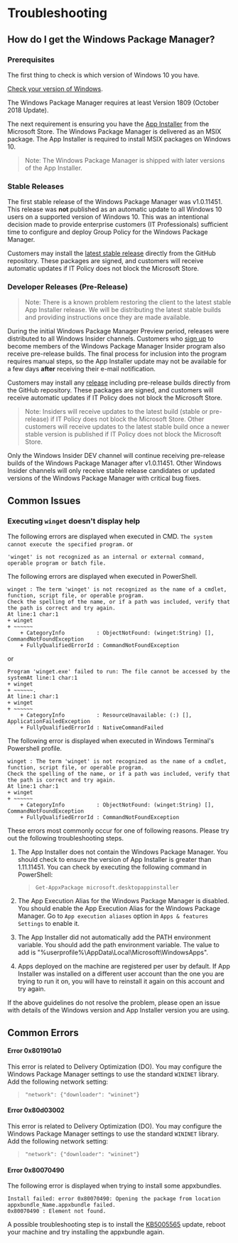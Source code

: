 # Troubleshooting

## How do I get the Windows Package Manager?

### Prerequisites

The first thing to check is which version of Windows 10 you have.

[Check your version of Windows](https://support.microsoft.com/windows/see-which-version-of-windows-10-you-have-12d35019-4da9-0cb1-ba47-f8b031b712ad).

The Windows Package Manager requires at least Version 1809 (October 2018 Update).

The next requirement is ensuring you have the [App Installer](https://www.microsoft.com/p/app-installer/9nblggh4nns1) from the Microsoft Store. The Windows Package Manager is delivered as an MSIX package. The App Installer is required to install MSIX packages on Windows 10.

>Note: The Windows Package Manager is shipped with later versions of the App Installer.

### Stable Releases

The first stable release of the Windows Package Manager was v1.0.11451. This release was **not** published as an automatic update to all Windows 10 users on a supported version of Windows 10. This was an intentional decision made to provide enterprise customers (IT Professionals) sufficient time to configure and deploy Group Policy for the Windows Package Manager.

Customers may install the [latest stable release](https://github.com/microsoft/winget-cli/releases/latest/) directly from the GitHub repository. These packages are signed, and customers will receive automatic updates if IT Policy does not block the Microsoft Store.

### Developer Releases (Pre-Release)

>Note: There is a known problem restoring the client to the latest stable App Installer release. We will be distributing the latest stable builds and providing instructions once they are made available.

During the initial Windows Package Manager Preview period, releases were distributed to all Windows Insider channels. Customers who [sign up](http://aka.ms/winget-InsiderProgram) to become members of the Windows Package Manager Insider program also receive pre-release builds. The final process for inclusion into the program requires manual steps, so the App Installer update may not be available for a few days **after** receiving their e-mail notification.

Customers may install any [release](https://github.com/microsoft/winget-cli/releases/) including pre-release builds directly from the GitHub repository. These packages are signed, and customers will receive automatic updates if IT Policy does not block the Microsoft Store.

>Note: Insiders will receive updates to the latest build (stable or pre-release) if IT Policy does not block the Microsoft Store. Other customers will receive updates to the latest stable build once a newer stable version is published if IT Policy does not block the Microsoft Store.

Only the Windows Insider DEV channel will continue receiving pre-release builds of the Windows Package Manager after v1.0.11451. Other Windows Insider channels will only receive stable release candidates or updated versions of the Windows Package Manager with critical bug fixes.

## Common Issues

### Executing `winget` doesn't display help

The following errors are displayed when executed in CMD.
 `The system cannot execute the specified program.`
 or

```
'winget' is not recognized as an internal or external command,
operable program or batch file.
```

The following errors are displayed when executed in PowerShell.

```
winget : The term 'winget' is not recognized as the name of a cmdlet, function, script file, or operable program.
Check the spelling of the name, or if a path was included, verify that the path is correct and try again.
At line:1 char:1
+ winget
+ ~~~~~~
    + CategoryInfo          : ObjectNotFound: (winget:String) [], CommandNotFoundException
    + FullyQualifiedErrorId : CommandNotFoundException
```
or

```
Program 'winget.exe' failed to run: The file cannot be accessed by the systemAt line:1 char:1
+ winget
+ ~~~~~~.
At line:1 char:1
+ winget
+ ~~~~~~
    + CategoryInfo          : ResourceUnavailable: (:) [], ApplicationFailedException
    + FullyQualifiedErrorId : NativeCommandFailed
```

The following error is displayed when executed in Windows Terminal's Powershell profile.

```
winget : The term 'winget' is not recognized as the name of a cmdlet, function, script file, or operable program.
Check the spelling of the name, or if a path was included, verify that the path is correct and try again.
At line:1 char:1
+ winget
+ ~~~~~~
    + CategoryInfo          : ObjectNotFound: (winget:String) [], CommandNotFoundException
    + FullyQualifiedErrorId : CommandNotFoundException
```

These errors most commonly occur for one of following reasons. Please try out the following troubleshooting steps.
1. The App Installer does not contain the Windows Package Manager. You should check to ensure the version of App Installer is greater than 1.11.11451. You can check by executing the following command in PowerShell: 

    >`Get-AppxPackage microsoft.desktopappinstaller`

2. The App Execution Alias for the Windows Package Manager is disabled. You should enable the App Execution Alias for the Windows Package Manager. Go to `App execution aliases` option in `Apps & features Settings` to enable it.
3. The App Installer did not automatically add the PATH environment variable. You should add the path environment variable. The value to add is "%userprofile%\AppData\Local\Microsoft\WindowsApps".
4. Apps deployed on the machine are registered per user by default. If App Installer was installed on a different user account than the one you are trying to run it on, you will have to reinstall it again on this account and try again.

If the above guidelines do not resolve the problem, please open an issue with details of the Windows version and App Installer version you are using.

## Common Errors


#### Error 0x801901a0

This error is related to Delivery Optimization (DO). You may configure the Windows Package Manager settings to use the standard `WININET` library. Add the following network setting:

>`"network": {"downloader": "wininet"}`

#### Error 0x80d03002

This error is related to Delivery Optimization (DO). You may configure the Windows Package Manager settings to use the standard `WININET` library. Add the following network setting:

>`"network": {"downloader": "wininet"}`

#### Error 0x80070490

The following error is displayed when trying to install some appxbundles.

```
Install failed: error 0x80070490: Opening the package from location appxbundle_Name.appxbundle failed.
0x80070490 : Element not found.
```

A possible troubleshooting step is to install the [KB5005565](https://support.microsoft.com/en-us/topic/september-14-2021-kb5005565-os-builds-19041-1237-19042-1237-and-19043-1237-292cf8ed-f97b-4cd8-9883-32b71e3e6b44) update, reboot your machine and try installing the appxbundle again.
